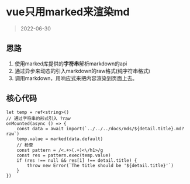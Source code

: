 # vue只用marked来渲染md
> 2022-06-30

## 思路
1. 使用marked库提供的**字符串**解析markdown的api
2. 通过异步来动态的引入markdown的raw格式(纯字符串格式)
3. 调用markdown，用响应式来把内容渲染到页面上去。

## 核心代码

```vue
let temp = ref<string>()
// 通过字符串的形式引入 ?raw
onMounted(async () => {
	const data = await import(`../../../docs/mds/${detail.title}.md?raw`)
	temp.value = marked(data.default)
	// 检查
	const pattern = /<.+>(.+)<\/h1>/g
	const res = pattern.exec(temp.value)
	if (res !== null && res[1] !== detail.title) {
		throw new Error(`The title should be '${detail.title}'`)
	}
})
```


